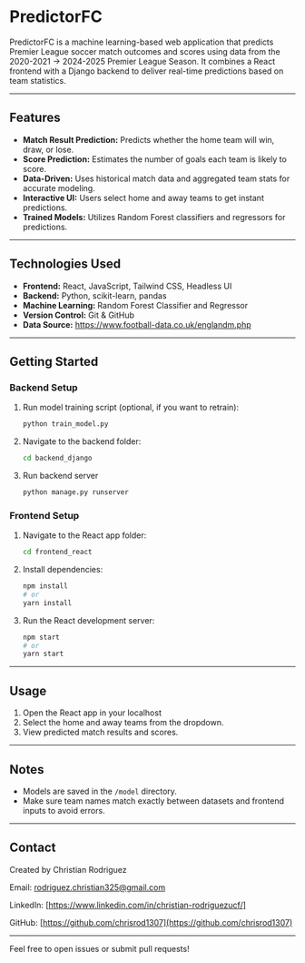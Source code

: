 # PredictorFC

PredictorFC is a machine learning-based web application that predicts Premier League soccer match outcomes and scores using data from the 2020-2021 -> 2024-2025 Premier League Season. It combines a React frontend with a Django backend to deliver real-time predictions based on team statistics.

---

## Features

- **Match Result Prediction:** Predicts whether the home team will win, draw, or lose.
- **Score Prediction:** Estimates the number of goals each team is likely to score.
- **Data-Driven:** Uses historical match data and aggregated team stats for accurate modeling.
- **Interactive UI:** Users select home and away teams to get instant predictions.
- **Trained Models:** Utilizes Random Forest classifiers and regressors for predictions.

---

## Technologies Used

- **Frontend:** React, JavaScript, Tailwind CSS, Headless UI
- **Backend:** Python, scikit-learn, pandas
- **Machine Learning:** Random Forest Classifier and Regressor
- **Version Control:** Git & GitHub
- **Data Source:** https://www.football-data.co.uk/englandm.php 

---

## Getting Started

### Backend Setup

1. Run model training script (optional, if you want to retrain):

    ```bash
    python train_model.py
    ```
    
2. Navigate to the backend folder:

    ```bash
    cd backend_django
    ```

3. Run backend server
   
    ```bash
    python manage.py runserver
    ```

### Frontend Setup

1. Navigate to the React app folder:

    ```bash
    cd frontend_react
    ```

2. Install dependencies:

    ```bash
    npm install
    # or
    yarn install
    ```

3. Run the React development server:

    ```bash
    npm start
    # or
    yarn start
    ```

---

## Usage

1. Open the React app in your localhost
2. Select the home and away teams from the dropdown.
3. View predicted match results and scores.

---

## Notes

- Models are saved in the `/model` directory.
- Make sure team names match exactly between datasets and frontend inputs to avoid errors.

---

## Contact

Created by Christian Rodriguez  

Email: rodriguez.christian325@gmail.com

LinkedIn: [https://www.linkedin.com/in/christian-rodriguezucf/]

GitHub: [https://github.com/chrisrod1307](https://github.com/chrisrod1307)

---

Feel free to open issues or submit pull requests!


